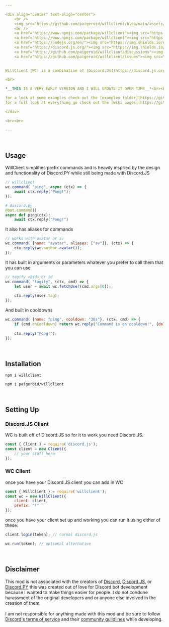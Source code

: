 ```yaml
---

<div align="center" text-align="center">
	<br />
	<img src="https://github.com/paigeroid/willclient/blob/main/assets/logo_white.png">
	<br />
	<a href="https://www.npmjs.com/package/willclient"><img src="https://img.shields.io/npm/v/willclient?style=flat&color=red&logo=npm&logoColor=white" alt="version" />
	<a href="https://www.npmjs.com/package/willclient"><img src="https://img.shields.io/npm/dt/willclient?style=flat&color=green&logo=docusign&logoColor=white" alt="downloads" />
	<a href="https://nodejs.org/en/"><img src="https://img.shields.io/node/v/discord.js?logo=node.js&logoColor=white" alt="node.js version" />
	<a href="https://discord.js.org/"><img src="https://img.shields.io/badge/discord.js-v14.7.1-blue?style=flat&color=7289da&logo=discord&logoColor=white" alt="discord.js version" /></a>
	<a href="https://github.com/paigeroid/willclient/discussions"><img src="https://img.shields.io/github/discussions/paigeroid/willclient?logo=google%20chat&logoColor=white" alt="discussions" />
	<a href="https://github.com/paigeroid/willclient/issues"><img src="https://img.shields.io/github/issues/paigeroid/willclient" alt="issues" />
	

WillClient (WC) is a combination of [Discord.JS](https://discord.js.org/) and [Discord.PY](https://github.com/Rapptz/discord.py) made in [Node.JS](https://nodejs.org/en/) to solve most of the annoying parts of Discord.JS and possibly welcome users into Node.JS

<br>

*__THIS IS A VERY EARLY VERSION AND I WILL UPDATE IT OVER TIME__*<br><br>

for a look at some examples check out the [examples folder](https://github.com/paigeroid/willclient/tree/main/examples)<br>
for a full look at everything go check out the [wiki pages](https://github.com/paigeroid/willclient/wiki)

</div>

<br><br>

---
```


<br>
		
## Usage
WillClient simplifies prefix commands and is heavily inspried by the design and functionality of Discord.PY while still being made with Discord.JS
```js
// willclient
wc.command( "ping", async (ctx) => {
	await ctx.reply("Pong!");		
});
```
```py
# discord.py
@bot.command()
async def ping(ctx):
	await ctx.reply("Pong!")
```
It also has aliases for commands
```js
// works with avatar or av
wc.command( {name: "avatar", aliases: ["av"]}, (ctx) => {
	ctx.reply(wc.author.avatar());	
});
```
It has built in arguments or parameters whatever you prefer to call them that you can use
```js
// tagify <@id> or id
wc.command( "tagify", (ctx, cmd) => {
	let user = await wc.fetchUser(cmd.args[0]);
	
	ctx.reply(user.tag);
});
```
And built in cooldowns
```js
wc.command( {name: "ping", cooldown: "30s"}, (ctx, cmd) => {
	if (cmd.onCooldown) return wc.reply("Command is on cooldown!", {deleteAfter: "3s"});
	
	ctx.reply("Pong!");
});
```
		
<br>

## Installation
```console
npm i willclient
```
```console
npm i paigeroid/willclient
```

<br>

## Setting Up
### **Discord.JS Client**
WC is built off of Discord.JS so for it to work you need Discord.JS.
```js
const { Client } = require('discord.js');
const client = new Client({
	// your stuff here
});
```
### **WC Client**
once you have your Discord.JS client you can add in WC
```js
const { WillClient } = require('willclient');
const wc = new WillClient({
	client: client,
	prefix: "!" 
});
```
once you have your client set up and working you can run it using either of these:
```js
client.login(token); // normal discord.js

wc.run(token); // optional alternative
```
<br>

## Disclaimer
This mod is not associated with the creators of [Discord](https://discord.com), [Discord.JS](https://discord.js.org), or [Discord.PY](https://github.com/Rapptz/discord.py) this was created out of love for Discord bot development because I wanted to make things easier for people. I do not condone harassment of the original developers and or anyone else involved in the creation of them.<br><br>
I am not responsible for anything made with this mod and be sure to follow [Discord's terms of service](https://discord.com/terms) and their [community guildlines](https://discord.com/guidelines) while developing.
